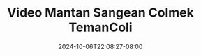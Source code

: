--- 
title: "Video Mantan Sangean Colmek  TemanColi"
description: "video   Video Mantan Sangean Colmek  TemanColi tiktok   terbaru"
date: 2024-10-06T22:08:27-08:00
file_code: "0ij554dhv8lt"
draft: false
cover: "qkxj06g18cu069os.jpg"
tags: ["Video", "Mantan", "Sangean", "Colmek", "TemanColi", "bokep-indo", "bokep-viral", "bokep-ig"]
length: 205
fld_id: "1483871"
foldername: "ABG SMA dan HIJAB"
categories: ["ABG SMA dan HIJAB"]
views: 0
---